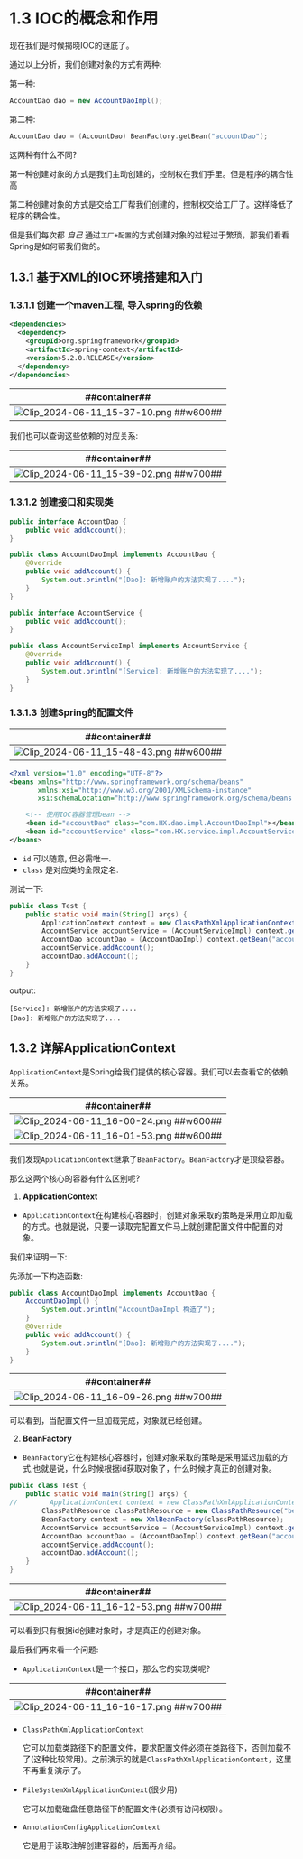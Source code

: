 # 1.3 IOC的概念和作用
现在我们是时候揭晓IOC的谜底了。

通过以上分析，我们创建对象的方式有两种:

第一种:
```java
AccountDao dao = new AccountDaoImpl();
```

第二种:
```C++
AccountDao dao = (AccountDao) BeanFactory.getBean("accountDao");
```

这两种有什么不同?

第一种创建对象的方式是我们主动创建的，控制权在我们手里。但是程序的耦合性高

第二种创建对象的方式是交给工厂帮我们创建的，控制权交给工厂了。这样降低了程序的耦合性。

但是我们每次都 *自己* 通过`工厂+配置`的方式创建对象的过程过于繁琐，那我们看看Spring是如何帮我们做的。

## 1.3.1 基于XML的IOC环境搭建和入门
### 1.3.1.1 创建一个maven工程, 导入spring的依赖

```xml
<dependencies>
  <dependency>
    <groupId>org.springframework</groupId>
    <artifactId>spring-context</artifactId>
    <version>5.2.0.RELEASE</version>
  </dependency>
</dependencies>
```

| ##container## |
|:--:|
|![Clip_2024-06-11_15-37-10.png ##w600##](./Clip_2024-06-11_15-37-10.png)|

我们也可以查询这些依赖的对应关系:

| ##container## |
|:--:|
|![Clip_2024-06-11_15-39-02.png ##w700##](./Clip_2024-06-11_15-39-02.png)|

### 1.3.1.2 创建接口和实现类

```java
public interface AccountDao {
    public void addAccount();
}
```

```java
public class AccountDaoImpl implements AccountDao {
    @Override
    public void addAccount() {
        System.out.println("[Dao]: 新增账户的方法实现了....");
    }
}
```

```java
public interface AccountService {
    public void addAccount();
}
```

```java
public class AccountServiceImpl implements AccountService {
    @Override
    public void addAccount() {
        System.out.println("[Service]: 新增账户的方法实现了....");
    }
}
```

### 1.3.1.3 创建Spring的配置文件

| ##container## |
|:--:|
|![Clip_2024-06-11_15-48-43.png ##w600##](./Clip_2024-06-11_15-48-43.png)|

```xml
<?xml version="1.0" encoding="UTF-8"?>
<beans xmlns="http://www.springframework.org/schema/beans"
       xmlns:xsi="http://www.w3.org/2001/XMLSchema-instance"
       xsi:schemaLocation="http://www.springframework.org/schema/beans http://www.springframework.org/schema/beans/spring-beans.xsd">

    <!-- 使用IOC容器管理bean -->
    <bean id="accountDao" class="com.HX.dao.impl.AccountDaoImpl"></bean>
    <bean id="accountService" class="com.HX.service.impl.AccountServiceImpl"></bean>
</beans>
```

- `id` 可以随意, 但必需唯一.
- `class` 是对应类的全限定名.

测试一下:

```java
public class Test {
    public static void main(String[] args) {
        ApplicationContext context = new ClassPathXmlApplicationContext("bean.xml");
        AccountService accountService = (AccountServiceImpl) context.getBean("accountService");
        AccountDao accountDao = (AccountDaoImpl) context.getBean("accountDao");
        accountService.addAccount();
        accountDao.addAccount();
    }
}
```

output:

```print
[Service]: 新增账户的方法实现了....
[Dao]: 新增账户的方法实现了....
```

## 1.3.2 详解ApplicationContext
`ApplicationContext`是Spring给我们提供的核心容器。我们可以去查看它的依赖关系。

| ##container## |
|:--:|
|![Clip_2024-06-11_16-00-24.png ##w600##](./Clip_2024-06-11_16-00-24.png)|
|![Clip_2024-06-11_16-01-53.png ##w600##](./Clip_2024-06-11_16-01-53.png)|

我们发现`ApplicationContext`继承了`BeanFactory`。`BeanFactory`才是顶级容器。

那么这两个核心的容器有什么区别呢?

1. **ApplicationContext**
- `ApplicationContext`在构建核心容器时，创建对象采取的策略是采用立即加载的方式。也就是说，只要一读取完配置文件马上就创建配置文件中配置的对象。

我们来证明一下:

先添加一下构造函数:

```java
public class AccountDaoImpl implements AccountDao {
    AccountDaoImpl() {
        System.out.println("AccountDaoImpl 构造了");
    }
    @Override
    public void addAccount() {
        System.out.println("[Dao]: 新增账户的方法实现了....");
    }
}
```

| ##container## |
|:--:|
|![Clip_2024-06-11_16-09-26.png ##w700##](./Clip_2024-06-11_16-09-26.png)|

可以看到，当配置文件一旦加载完成，对象就已经创建。

2. **BeanFactory**
- `BeanFactory`它在构建核心容器时，创建对象采取的策略是采用延迟加载的方式,也就是说，什么时候根据id获取对象了，什么时候才真正的创建对象。

```java
public class Test {
    public static void main(String[] args) {
//        ApplicationContext context = new ClassPathXmlApplicationContext("bean.xml");
        ClassPathResource classPathResource = new ClassPathResource("bean.xml");
        BeanFactory context = new XmlBeanFactory(classPathResource);
        AccountService accountService = (AccountServiceImpl) context.getBean("accountService");
        AccountDao accountDao = (AccountDaoImpl) context.getBean("accountDao");
        accountService.addAccount();
        accountDao.addAccount();
    }
}
```

| ##container## |
|:--:|
|![Clip_2024-06-11_16-12-53.png ##w700##](./Clip_2024-06-11_16-12-53.png)|

可以看到只有根据id创建对象时，才是真正的创建对象。

最后我们再来看一个问题:

- `ApplicationContext`是一个接口，那么它的实现类呢?

| ##container## |
|:--:|
|![Clip_2024-06-11_16-16-17.png ##w700##](./Clip_2024-06-11_16-16-17.png)|

- `ClassPathXmlApplicationContext`

    它可以加载类路径下的配置文件，要求配置文件必须在类路径下，否则加载不了(这种比较常用)。之前演示的就是`ClassPathXmlApplicationContext`，这里不再重复演示了。

- `FileSystemXmlApplicationContext`(很少用)

    它可以加载磁盘任意路径下的配置文件(必须有访问权限）。

- `AnnotationConfigApplicationContext`

    它是用于读取注解创建容器的，后面再介绍。